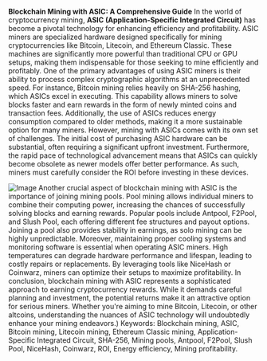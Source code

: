 **Blockchain Mining with ASIC: A Comprehensive Guide**
In the world of cryptocurrency mining, **ASIC (Application-Specific Integrated Circuit)** has become a pivotal technology for enhancing efficiency and profitability. ASIC miners are specialized hardware designed specifically for mining cryptocurrencies like Bitcoin, Litecoin, and Ethereum Classic. These machines are significantly more powerful than traditional CPU or GPU setups, making them indispensable for those seeking to mine efficiently and profitably.
One of the primary advantages of using ASIC miners is their ability to process complex cryptographic algorithms at an unprecedented speed. For instance, Bitcoin mining relies heavily on SHA-256 hashing, which ASICs excel in executing. This capability allows miners to solve blocks faster and earn rewards in the form of newly minted coins and transaction fees. Additionally, the use of ASICs reduces energy consumption compared to older methods, making it a more sustainable option for many miners.
However, mining with ASICs comes with its own set of challenges. The initial cost of purchasing ASIC hardware can be substantial, often requiring a significant upfront investment. Furthermore, the rapid pace of technological advancement means that ASICs can quickly become obsolete as newer models offer better performance. As such, miners must carefully consider the ROI before investing in these devices.

![Image](https://github.com/user-attachments/assets/d7419ec9-dc67-403f-bf28-8faea5f1f74f)
Another crucial aspect of blockchain mining with ASIC is the importance of joining mining pools. Pool mining allows individual miners to combine their computing power, increasing the chances of successfully solving blocks and earning rewards. Popular pools include Antpool, F2Pool, and Slush Pool, each offering different fee structures and payout options. Joining a pool also provides stability in earnings, as solo mining can be highly unpredictable.
Moreover, maintaining proper cooling systems and monitoring software is essential when operating ASIC miners. High temperatures can degrade hardware performance and lifespan, leading to costly repairs or replacements. By leveraging tools like NiceHash or Coinwarz, miners can optimize their setups to maximize profitability.
In conclusion, blockchain mining with ASIC represents a sophisticated approach to earning cryptocurrency rewards. While it demands careful planning and investment, the potential returns make it an attractive option for serious miners. Whether you're aiming to mine Bitcoin, Litecoin, or other altcoins, understanding the nuances of ASIC technology will undoubtedly enhance your mining endeavors.)
Keywords: Blockchain mining, ASIC, Bitcoin mining, Litecoin mining, Ethereum Classic mining, Application-Specific Integrated Circuit, SHA-256, Mining pools, Antpool, F2Pool, Slush Pool, NiceHash, Coinwarz, ROI, Energy efficiency, Mining profitability.
